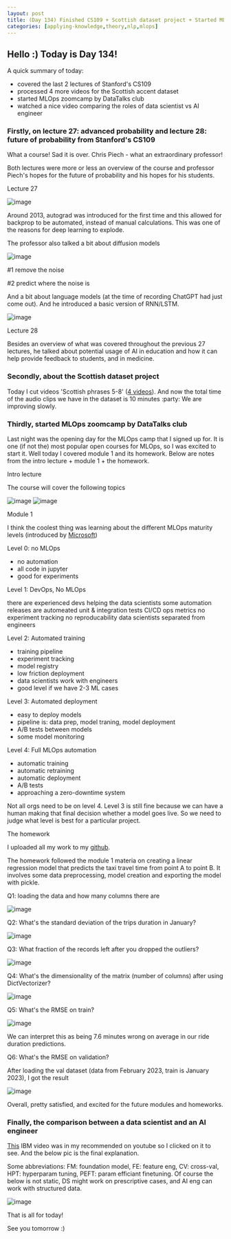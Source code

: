 ```yaml
---
layout: post
title: (Day 134) Finished CS109 + Scottish dataset project + Started MLOps zoomcamp by DataTalks club
categories: [applying-knowledge,theory,nlp,mlops]
---
```


## Hello :) Today is Day 134!
A quick summary of today:
* covered the last 2 lectures of Stanford's CS109
* processed 4 more videos for the Scottish accent dataset
* started MLOps zoomcamp by DataTalks club
* watched a nice video comparing the roles of data scientist vs AI engineer

### Firstly, on lecture 27: advanced probability and lecture 28: future of probability from Stanford's CS109

What a course! Sad it is over. Chris Piech - what an extraordinary professor! 

Both lectures were more or less an overview of the course and professor Piech's hopes for the future of probability and his hopes for his students.

Lecture 27

![image](https://github.com/user-attachments/assets/3db79aa6-4b84-4d65-956a-cb053d6804c5)

Around 2013, autograd was introduced for the first time and this allowed for backprop to be automated, instead of manual calculations. This was one of the reasons for deep learning to explode.

The professor also talked a bit about diffusion models

![image](https://github.com/user-attachments/assets/3d3a5e98-6e92-4657-a763-8f9e3caf0cc2)

#1 remove the noise

#2 predict where the noise is

And a bit about language models (at the time of recording ChatGPT had just come out). And he introduced a basic version of RNN/LSTM. 

![image](https://github.com/user-attachments/assets/76075ec5-a935-4289-b2b6-ec02f15696e4)

Lecture 28

Besides an overview of what was covered throughout the previous 27 lectures, he talked about potential usage of AI in education and how it can help provide feedback to students, and in medicine. 

### Secondly, about the Scottish dataset project

Today I cut videos 'Scottish phrases 5-8' ([4 videos](https://www.youtube.com/@Cannaekickaroonhere/videos)). And now the total time of the audio clips we have in the dataset is 10 minutes :party: We are improving slowly. 

### Thirdly, started MLOps zoomcamp by DataTalks club

Last night was the opening day for the MLOps camp that I signed up for. It is one (if not the) most popular open courses for MLOps, so I was excited to start it. Well today I covered module 1 and its homework. Below are notes from the intro lecture + module 1 + the homework. 

Intro lecture

The course will cover the following topics

![image](https://github.com/user-attachments/assets/9af4e154-735c-4254-ba3e-b10f4508c675)
![image](https://github.com/user-attachments/assets/84a991f1-6183-48c1-8bad-42a4cb83ac75)

Module 1

I think the coolest thing was learning about the different MLOps maturity levels (introduced by [Microsoft](https://learn.microsoft.com/en-us/azure/architecture/ai-ml/guide/mlops-maturity-model))

Level 0: no MLOps

* no automation
* all code in jupyter
* good for experiments

Level 1: DevOps, No MLOps

there are experienced devs helping the data scientists
some automation
releases are automeated
unit & integration tests
CI/CD
ops metrics
no experiment tracking
no reproducability
data scientists separated from engineers

Level 2: Automated training

* training pipeline
* experiment tracking
* model registry
* low friction deployment
* data scientists work with engineers
* good level if we have 2-3 ML cases

Level 3: Automated deployment

* easy to deploy models
* pipeline is: data prep, model traning, model deployment 
* A/B tests between models
* some model monitoring

Level 4: Full MLOps automation

* automatic training
* automatic retraining
* automatic deployment
* A/B tests
* approaching a zero-downtime system

Not all orgs need to be on level 4. Level 3 is still fine because we can have a human making that final decision whether a model goes live. So we need to judge what level is best for a particular project.

The homework

I uploaded all my work to my [github](https://github.com/divakaivan/MLOps-camp).

The homework followed the module 1 materia on creating a linear regression model that predicts the taxi travel time from point A to point B. It involves some data preprocessing, model creation and exporting the model with pickle. 

Q1: loading the data and how many columns there are

![image](https://github.com/user-attachments/assets/d5fc2c7b-9889-4d30-8d2b-d856df94e49d)

Q2: What's the standard deviation of the trips duration in January?

![image](https://github.com/user-attachments/assets/05cec8df-1107-4c9b-98b6-71f193fa641b)

Q3: What fraction of the records left after you dropped the outliers?

![image](https://github.com/user-attachments/assets/5feef4e6-714f-452f-93f0-7cfa755d584c)

Q4: What's the dimensionality of the matrix (number of columns) after using DictVectorizer?

![image](https://github.com/user-attachments/assets/317e30b5-773a-4c91-8234-52e039021c08)

Q5: What's the RMSE on train?

![image](https://github.com/user-attachments/assets/dc18c4c0-2ffc-46d6-8ab1-acd07a4369ae)

We can interpret this as being 7.6 minutes wrong on average in our ride duration predictions.

Q6: What's the RMSE on validation?

After loading the val dataset (data from February 2023, train is January 2023), I got the result

![image](https://github.com/user-attachments/assets/edfe6bbd-b29c-4819-8015-1171182aade4)

Overall, pretty satisfied, and excited for the future modules and homeworks. 



### Finally, the comparison between a data scientist and an AI engineer

[This](https://youtu.be/Vxw0nE1qfZc) IBM video was in my recommended on youtube so I clicked on it to see. And the below pic is the final explanation.

Some abbreviations: FM: foundation model, FE: feature eng, CV: cross-val, HPT: hyperparam tuning, PEFT: param efficiant finetuning. Of course the below is not static, DS might work on prescriptive cases, and AI eng can work with structured data.

![image](https://github.com/user-attachments/assets/74564126-a8b4-4eb4-9665-8c5931a21acd)

That is all for today!

See you tomorrow :)
